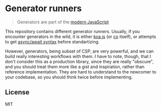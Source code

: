# Generator runners

> Generators are part of the [modern JavaScript](https://developer.mozilla.org/en-US/docs/Web/JavaScript/Guide/Iterators_and_Generators)

This repository contains different generator runners. Usually, if you encounter generators in the wild, it is either [koa.js]() (or [co]() itself), or attempts to get [async/await syntax]() before standartizing.

However, generators, being subset of CSP, are very powerful, and we can build really interesting workflows with them. I have to note, though, that I don't consider this as a production library, since they are really "obscure", and you should treat them more like a gist and inspiration, rather than reference implementation. They are hard to understand to the newcomer to your codebase, so you should think twice before implementing.

## License

MIT
